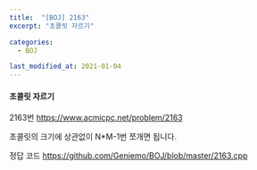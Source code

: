 ```yaml
---
title:  "[BOJ] 2163"
excerpt: "초콜릿 자르기"

categories:
  - BOJ

last_modified_at: 2021-01-04
---
```


#### 초콜릿 자르기

2163번 <https://www.acmicpc.net/problem/2163>

초콜릿의 크기에 상관없이 N*M-1번 쪼개면 됩니다.

정답 코드 <https://github.com/Geniemo/BOJ/blob/master/2163.cpp>